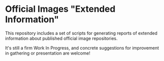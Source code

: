 # Official Images "Extended Information"

This repository includes a set of scripts for generating reports of extended information about published official image repositories.

It's still a firm Work In Progress, and concrete suggestions for improvement in gathering or presentation are welcome!
